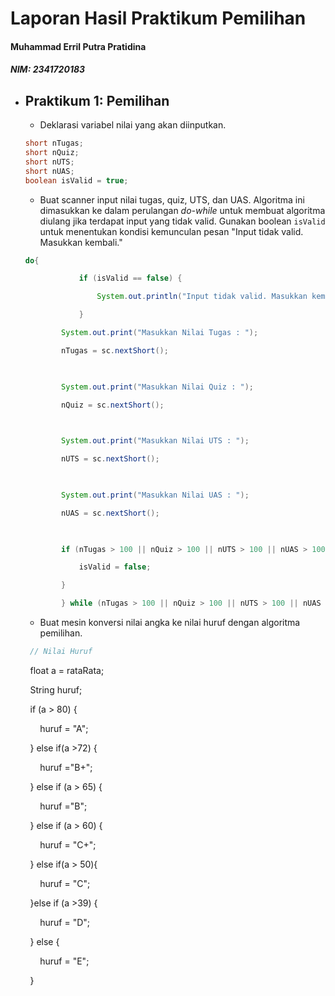 # Laporan Hasil Praktikum Pemilihan
#### Muhammad Erril Putra Pratidina
##### NIM: 2341720183

- ## Praktikum 1: Pemilihan
	- Deklarasi variabel nilai yang akan diinputkan.
	```java
	short nTugas;
	short nQuiz;
	short nUTS;
	short nUAS;
	boolean isValid = true;
	```
  
	- Buat scanner input nilai tugas, quiz, UTS, dan UAS. Algoritma ini dimasukkan ke dalam perulangan *do-while* untuk membuat algoritma diulang jika terdapat input yang tidak valid. Gunakan boolean `isValid` untuk menentukan kondisi kemunculan pesan "Input tidak valid. Masukkan kembali."
	```java
	do{
	
	            if (isValid == false) {
	
	                System.out.println("Input tidak valid. Masukkan kembali nilai.");
	
	            }
	
	        System.out.print("Masukkan Nilai Tugas : ");
	
	        nTugas = sc.nextShort();
	
	  
	
	        System.out.print("Masukkan Nilai Quiz : ");
	
	        nQuiz = sc.nextShort();
	
	  
	
	        System.out.print("Masukkan Nilai UTS : ");
	
	        nUTS = sc.nextShort();
	
	  
	
	        System.out.print("Masukkan Nilai UAS : ");
	
	        nUAS = sc.nextShort();
	
	  
	
	        if (nTugas > 100 || nQuiz > 100 || nUTS > 100 || nUAS > 100) {
	
	            isValid = false;
	
	        }
	
	        } while (nTugas > 100 || nQuiz > 100 || nUTS > 100 || nUAS > 100);
	```

	- Buat mesin konversi nilai angka ke nilai huruf dengan algoritma pemilihan.
	```java
	 // Nilai Huruf

        float a = rataRata;

        String huruf;

        if (a > 80) {

            huruf = "A";

        } else if(a >72) {

            huruf ="B+";

        } else if (a > 65) {

            huruf ="B";

        } else if (a > 60) {

            huruf = "C+";

        } else if(a > 50){

            huruf = "C";

        }else if (a >39) {

            huruf = "D";

        } else {

            huruf = "E";

        }
```